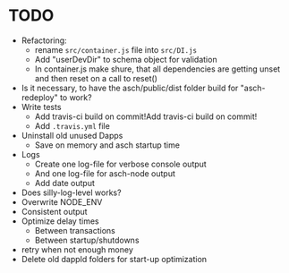 # TODO
* Refactoring:
  * rename `src/container.js` file into `src/DI.js`
  * Add "userDevDir" to schema object for validation
  * In container.js make shure, that all dependencies are getting unset and then reset on a call to reset()
* Is it necessary, to have the asch/public/dist folder build for "asch-redeploy" to work?
* Write tests
  * Add travis-ci build on commit!Add travis-ci build on commit!
  * Add `.travis.yml` file
* Uninstall old unused Dapps
  * Save on memory and asch startup time 
* Logs
   * Create one log-file for verbose console output
   * And one log-file for asch-node output 
   * Add date output
* Does silly-log-level works?
* Overwrite NODE_ENV
* Consistent output
* Optimize delay times
  * Between transactions
  * Between startup/shutdowns
* retry when not enough money
* Delete old dappId folders for start-up optimization
